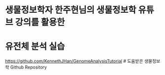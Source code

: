 # 생물정보학자 한주현님의 생물정보학 유튜브 강의를 활용한
# 유전체 분석 실습

https://github.com/KennethJHan/GenomeAnalysisTutorial     # 도움받은 생물정보학 Github Repository
